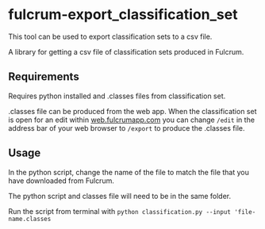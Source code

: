 # fulcrum-export_classification_set
This tool can be used to export classification sets to a csv file. 


A library for getting a csv file of classification sets produced in Fulcrum.

## Requirements
Requires python installed and .classes files from classification set. 

.classes file can be produced from the web app.  When the classification set is open for an edit within [web.fulcrumapp.com](https://web.fulcrumapp.com/) you can change `/edit` in the address bar of your web browser to `/export` to produce the .classes file. 

## Usage
In the python script, change the name of the file to match the file that you have downloaded from Fulcrum.

The python script and classes file will need to be in the same folder.

Run the script from terminal with `python classification.py --input 'file-name.classes`
